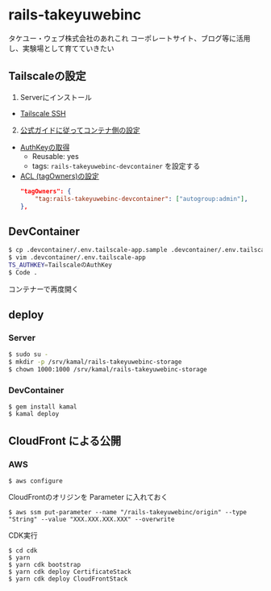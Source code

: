 # rails-takeyuwebinc

タケユー・ウェブ株式会社のあれこれ
コーポレートサイト、ブログ等に活用し、実験場として育てていきたい

## Tailscaleの設定
1. Serverにインストール
  - [Tailscale SSH](https://tailscale.com/kb/1193/tailscale-ssh)
2. [公式ガイドに従ってコンテナ側の設定](https://tailscale.com/blog/docker-tailscale-guide)
  - [AuthKeyの取得](https://login.tailscale.com/admin/settings/keys)
    - Reusable: yes
    - tags: `rails-takeyuwebinc-devcontainer` を設定する
  - [ACL (tagOwners)の設定](https://login.tailscale.com/admin/acls/file)
    ```json
    "tagOwners": {
	    "tag:rails-takeyuwebinc-devcontainer": ["autogroup:admin"],
    },
    ```

## DevContainer
```bash
$ cp .devcontainer/.env.tailscale-app.sample .devcontainer/.env.tailscale-app
$ vim .devcontainer/.env.tailscale-app
TS_AUTHKEY=TailscaleのAuthKey
$ Code .
```

コンテナーで再度開く

## deploy

### Server
```bash
$ sudo su -
$ mkdir -p /srv/kamal/rails-takeyuwebinc-storage
$ chown 1000:1000 /srv/kamal/rails-takeyuwebinc-storage
```

### DevContainer
```
$ gem install kamal
$ kamal deploy
```

## CloudFront による公開

### AWS

```
$ aws configure
```

CloudFrontのオリジンを Parameter に入れておく

```
$ aws ssm put-parameter --name "/rails-takeyuwebinc/origin" --type "String" --value "XXX.XXX.XXX.XXX" --overwrite
```

CDK実行

```
$ cd cdk
$ yarn
$ yarn cdk bootstrap
$ yarn cdk deploy CertificateStack
$ yarn cdk deploy CloudFrontStack
```
